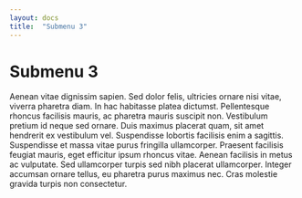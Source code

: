 ```yaml
---
layout: docs
title:  "Submenu 3"
---
```


# Submenu 3

Aenean vitae dignissim sapien. Sed dolor felis, ultricies ornare nisi vitae, viverra pharetra diam. In hac habitasse platea dictumst. Pellentesque rhoncus facilisis mauris, ac pharetra mauris suscipit non. Vestibulum pretium id neque sed ornare. Duis maximus placerat quam, sit amet hendrerit ex vestibulum vel. Suspendisse lobortis facilisis enim a sagittis. Suspendisse et massa vitae purus fringilla ullamcorper. Praesent facilisis feugiat mauris, eget efficitur ipsum rhoncus vitae. Aenean facilisis in metus ac vulputate. Sed ullamcorper turpis sed nibh placerat ullamcorper. Integer accumsan ornare tellus, eu pharetra purus maximus nec. Cras molestie gravida turpis non consectetur.
